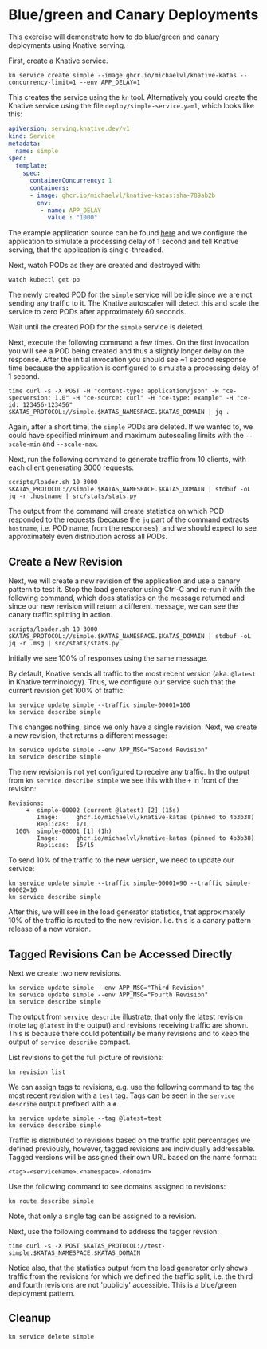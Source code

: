 [//]: # (Copyright, Michael Vittrup Larsen)
[//]: # (Origin: https://github.com/MichaelVL/knative-katas)
[//]: # (Tags: #knative-serving #serving #blue-green #canary)

# Blue/green and Canary Deployments

This exercise will demonstrate how to do blue/green and canary deployments using
Knative serving.

First, create a Knative service.

```console
kn service create simple --image ghcr.io/michaelvl/knative-katas --concurrency-limit=1 --env APP_DELAY=1
```

This creates the service using the `kn` tool. Alternatively you could create the
Knative service using the file `deploy/simple-service.yaml`, which looks like
this:

```yaml
apiVersion: serving.knative.dev/v1
kind: Service
metadata:
  name: simple
spec:
  template:
    spec:
      containerConcurrency: 1
      containers:
      - image: ghcr.io/michaelvl/knative-katas:sha-789ab2b
        env:
         - name: APP_DELAY
           value : "1000"

```

The example application source can be found [here](src/simple/app.py) and we
configure the application to simulate a processing delay of 1 second and tell
Knative serving, that the application is single-threaded.

Next, watch PODs as they are created and destroyed with:

```console
watch kubectl get po
```

The newly created POD for the `simple` service will be idle since we are not
sending any traffic to it. The Knative autoscaler will detect this and scale the
service to zero PODs after approximately 60 seconds.

Wait until the created POD for the `simple` service is deleted.

Next, execute the following command a few times. On the first invocation you
will see a POD being created and thus a slightly longer delay on the
response. After the initial invocation you should see ~1 second response time
because the application is configured to simulate a processing delay of 1
second.

```console
time curl -s -X POST -H "content-type: application/json" -H "ce-specversion: 1.0" -H "ce-source: curl" -H "ce-type: example" -H "ce-id: 123456-123456" $KATAS_PROTOCOL://simple.$KATAS_NAMESPACE.$KATAS_DOMAIN | jq .
```

Again, after a short time, the `simple` PODs are deleted. If we wanted to, we
could have specified minimum and maximum autoscaling limits with the
`--scale-min` and `--scale-max`.

Next, run the following command to generate traffic from 10 clients, with each
client generating 3000 requests:

```console
scripts/loader.sh 10 3000 $KATAS_PROTOCOL://simple.$KATAS_NAMESPACE.$KATAS_DOMAIN | stdbuf -oL  jq -r .hostname | src/stats/stats.py
```

The output from the command will create statistics on which POD responded to the
requests (because the `jq` part of the command extracts `hostname`, i.e. POD
name, from the responses), and we should expect to see approximately even
distribution across all PODs.

## Create a New Revision

Next, we will create a new revision of the application and use a canary pattern
to test it.  Stop the load generator using Ctrl-C and re-run it with the
following command, which does statistics on the message returned and since our
new revision will return a different message, we can see the canary traffic
splitting in action.

```console
scripts/loader.sh 10 3000 $KATAS_PROTOCOL://simple.$KATAS_NAMESPACE.$KATAS_DOMAIN | stdbuf -oL  jq -r .msg | src/stats/stats.py
```

Initially we see 100% of responses using the same message.

By default, Knative sends all traffic to the most recent version (aka. `@latest`
in Knative terminology). Thus, we configure our service such that the current
revision get 100% of traffic:

```console
kn service update simple --traffic simple-00001=100
kn service describe simple
```

This changes nothing, since we only have a single revision. Next, we create a
new revision, that returns a different message:

```console
kn service update simple --env APP_MSG="Second Revision"
kn service describe simple
```

The new revision is not yet configured to receive any traffic. In the output
from `kn service describe simple` we see this with the `+` in front of the
revision:

```
Revisions:  
     +  simple-00002 (current @latest) [2] (15s)
        Image:     ghcr.io/michaelvl/knative-katas (pinned to 4b3b38)
        Replicas:  1/1
  100%  simple-00001 [1] (1h)
        Image:     ghcr.io/michaelvl/knative-katas (pinned to 4b3b38)
        Replicas:  15/15
```

To send 10% of the traffic to the new version, we need to update our service:

```console
kn service update simple --traffic simple-00001=90 --traffic simple-00002=10
kn service describe simple
```

After this, we will see in the load generator statistics, that approximately 10%
of the traffic is routed to the new revision. I.e. this is a canary pattern
release of a new version.

## Tagged Revisions Can be Accessed Directly

Next we create two new revisions.

```console
kn service update simple --env APP_MSG="Third Revision"
kn service update simple --env APP_MSG="Fourth Revision"
kn service describe simple
```

The output from `service describe` illustrate, that only the latest revision
(note tag `@latest` in the output) and revisions receiving traffic are
shown. This is because there could potentially be many revisions and to keep the
output of `service describe` compact.

List revisions to get the full picture of revisions:

```console
kn revision list
```

We can assign tags to revisions, e.g. use the following command to tag the most
recent revision with a `test` tag. Tags can be seen in the `service describe`
output prefixed with a `#`.

```console
kn service update simple --tag @latest=test
kn service describe simple
```

Traffic is distributed to revisions based on the traffic split percentages we
defined previously, however, tagged revisions are individually
addressable. Tagged versions will be assigned their own URL based on the name
format:

```
<tag>-<serviceName>.<namespace>.<domain>
```

Use the following command to see domains assigned to revisions:

```console
kn route describe simple
```

Note, that only a single tag can be assigned to a revision.

Next, use the following command to address the tagger revsion:

```console
time curl -s -X POST $KATAS_PROTOCOL://test-simple.$KATAS_NAMESPACE.$KATAS_DOMAIN
```

Notice also, that the statistics output from the load generator only shows
traffic from the revisions for which we defined the traffic split, i.e. the
third and fourth revisions are not 'publicly' accessible. This is a blue/green
deployment pattern.

## Cleanup

```console
kn service delete simple
```
